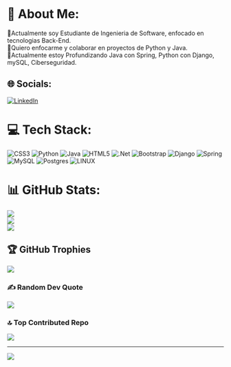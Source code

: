 # 💫 About Me:
🔭Actualmente soy Estudiante de Ingenieria de Software, enfocado en tecnologias Back-End.<br>🤝Quiero enfocarme y colaborar en proyectos de Python y Java.<br>🌱Actualmente estoy Profundizando Java con Spring, Python con Django, mySQL, Ciberseguridad.<br>


## 🌐 Socials:
[![LinkedIn](https://img.shields.io/badge/LinkedIn-%230077B5.svg?logo=linkedin&logoColor=white)](https://linkedin.com/in/davidjimenez16) 

# 💻 Tech Stack:
![CSS3](https://img.shields.io/badge/css3-%231572B6.svg?style=for-the-badge&logo=css3&logoColor=white) ![Python](https://img.shields.io/badge/python-3670A0?style=for-the-badge&logo=python&logoColor=ffdd54) ![Java](https://img.shields.io/badge/java-%23ED8B00.svg?style=for-the-badge&logo=java&logoColor=white) ![HTML5](https://img.shields.io/badge/html5-%23E34F26.svg?style=for-the-badge&logo=html5&logoColor=white) ![.Net](https://img.shields.io/badge/.NET-5C2D91?style=for-the-badge&logo=.net&logoColor=white) ![Bootstrap](https://img.shields.io/badge/bootstrap-%23563D7C.svg?style=for-the-badge&logo=bootstrap&logoColor=white) ![Django](https://img.shields.io/badge/django-%23092E20.svg?style=for-the-badge&logo=django&logoColor=white) ![Spring](https://img.shields.io/badge/spring-%236DB33F.svg?style=for-the-badge&logo=spring&logoColor=white) ![MySQL](https://img.shields.io/badge/mysql-%2300f.svg?style=for-the-badge&logo=mysql&logoColor=white) ![Postgres](https://img.shields.io/badge/postgres-%23316192.svg?style=for-the-badge&logo=postgresql&logoColor=white) ![LINUX](https://img.shields.io/badge/Linux-FCC624?style=for-the-badge&logo=linux&logoColor=black)
# 📊 GitHub Stats:
![](https://github-readme-stats.vercel.app/api?username=D4V1D16&theme=midnight-purple&hide_border=false&include_all_commits=false&count_private=false)<br/>
![](https://github-readme-streak-stats.herokuapp.com/?user=D4V1D16&theme=midnight-purple&hide_border=false)<br/>
![](https://github-readme-stats.vercel.app/api/top-langs/?username=D4V1D16&theme=midnight-purple&hide_border=false&include_all_commits=false&count_private=false&layout=compact)

## 🏆 GitHub Trophies
![](https://github-profile-trophy.vercel.app/?username=D4V1D16&theme=discord&no-frame=false&no-bg=true&margin-w=4)

### ✍️ Random Dev Quote
![](https://quotes-github-readme.vercel.app/api?type=horizontal&theme=radical)

### 🔝 Top Contributed Repo
![](https://github-contributor-stats.vercel.app/api?username=D4V1D16&limit=5&theme=dracula&combine_all_yearly_contributions=true)


---
[![](https://visitcount.itsvg.in/api?id=D4V1D16&icon=0&color=12)](https://visitcount.itsvg.in)

<!-- Proudly created with GPRM ( https://gprm.itsvg.in ) -->
